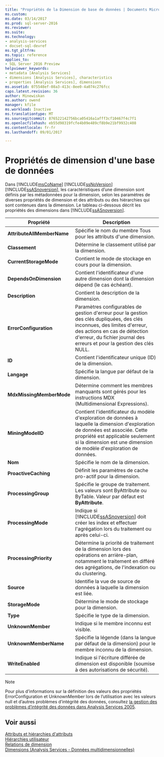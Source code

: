 ```yaml
---
title: "Propriétés de la Dimension de base de données | Documents Microsoft"
ms.custom: 
ms.date: 03/14/2017
ms.prod: sql-server-2016
ms.reviewer: 
ms.suite: 
ms.technology:
- analysis-services
- docset-sql-devref
ms.tgt_pltfrm: 
ms.topic: reference
applies_to:
- SQL Server 2016 Preview
helpviewer_keywords:
- metadata [Analysis Services]
- dimensions [Analysis Services], characteristics
- properties [Analysis Services], dimensions
ms.assetid: 075548ef-08a3-413c-8ee0-4a074c276fcc
caps.latest.revision: 36
author: Minewiskan
ms.author: owend
manager: kfile
ms.workload: Inactive
ms.translationtype: MT
ms.sourcegitcommit: 876522142756bca05416a1afff3cf10467f4c7f1
ms.openlocfilehash: eb55d98319fcfe4b09e489cf8b9e21bf9932c408
ms.contentlocale: fr-fr
ms.lasthandoff: 09/01/2017

---
```

# <a name="database-dimension-properties"></a>Propriétés de dimension d'une base de données
  Dans [!INCLUDE[msCoName](../../includes/msconame-md.md)] [!INCLUDE[ssNoVersion](../../includes/ssnoversion-md.md)] [!INCLUDE[ssASnoversion](../../includes/ssasnoversion-md.md)], les caractéristiques d’une dimension sont définis par les métadonnées pour la dimension, selon les paramètres de diverses propriétés de dimension et des attributs ou des hiérarchies qui sont contenues dans la dimension. Le tableau ci-dessous décrit les propriétés des dimensions dans [!INCLUDE[ssASnoversion](../../includes/ssasnoversion-md.md)].  
  
|Propriété| Description|  
|--------------|-----------------|  
|**AttributeAllMemberName**|Spécifie le nom du membre Tous pour les attributs d'une dimension.|  
|**Classement**|Détermine le classement utilisé par la dimension.|  
|**CurrentStorageMode**|Contient le mode de stockage en cours pour la dimension.|  
|**DependsOnDimension**|Contient l'identificateur d'une autre dimension dont la dimension dépend (le cas échéant).|  
|**Description**|Contient la description de la dimension.|  
|**ErrorConfiguration**|Paramètres configurables de gestion d'erreur pour la gestion des clés dupliquées, des clés inconnues, des limites d'erreur, des actions en cas de détection d'erreur, du fichier journal des erreurs et pour la gestion des clés NULL.|  
|**ID**|Contient l'identificateur unique (ID) de la dimension.|  
|**Langage**|Spécifie la langue par défaut de la dimension.|  
|**MdxMissingMemberMode**|Détermine comment les membres manquants sont gérés pour les instructions MDX (Multidimensional Expressions).|  
|**MiningModelID**|Contient l'identificateur du modèle d'exploration de données à laquelle la dimension d'exploration de données est associée. Cette propriété est applicable seulement si la dimension est une dimension de modèle d'exploration de données.|  
|**Nom**|Spécifie le nom de la dimension.|  
|**ProactiveCaching**|Définit les paramètres de cache pro-actif pour la dimension.|  
|**ProcessingGroup**|Spécifie le groupe de traitement. Les valeurs sont ByAttribute ou ByTable. Valeur par défaut est **ByAttribute**.|  
|**ProcessingMode**|Indique si [!INCLUDE[ssASnoversion](../../includes/ssasnoversion-md.md)] doit créer les index et effectuer l'agrégation lors du traitement ou après celui-ci.|  
|**ProcessingPriority**|Détermine la priorité de traitement de la dimension lors des opérations en arrière-plan, notamment le traitement en différé des agrégations, de l'indexation ou du clustering.|  
|**Source**|Identifie la vue de source de données à laquelle la dimension est liée.|  
|**StorageMode**|Détermine le mode de stockage pour la dimension.|  
|**Type**|Spécifie le type de la dimension.|  
|**UnknownMember**|Indique si le membre inconnu est visible.|  
|**UnknownMemberName**|Spécifie la légende (dans la langue par défaut de la dimension) pour le membre inconnu de la dimension.|  
|**WriteEnabled**|Indique si l'écriture différée de dimension est disponible (soumise à des autorisations de sécurité).|  
  
> [!NOTE]  
>  Pour plus d’informations sur la définition des valeurs des propriétés ErrorConfiguration et UnknownMember lors de l’utilisation avec les valeurs null et d’autres problèmes d’intégrité des données, consultez [la gestion des problèmes d’intégrité des données dans Analysis Services 2005](http://go.microsoft.com/fwlink/?LinkId=81891).  
  
## <a name="see-also"></a>Voir aussi  
 [Attributs et hiérarchies d'attributs](../../analysis-services/multidimensional-models-olap-logical-dimension-objects/attributes-and-attribute-hierarchies.md)   
 [Hiérarchies utilisateur](../../analysis-services/multidimensional-models-olap-logical-dimension-objects/user-hierarchies.md)   
 [Relations de dimension](../../analysis-services/multidimensional-models-olap-logical-cube-objects/dimension-relationships.md)   
 [Dimensions &#40;Analysis Services - Données multidimensionnelles&#41;](../../analysis-services/multidimensional-models-olap-logical-dimension-objects/dimensions-analysis-services-multidimensional-data.md)  
  
  

